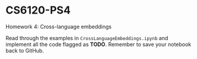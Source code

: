 # CS6120-PS4
Homework 4: Cross-language embeddings

Read through the examples in `CrossLanguageEmbeddings.ipynb` and implement all the code flagged as **TODO**. Remember to save your notebook back to GitHub.
